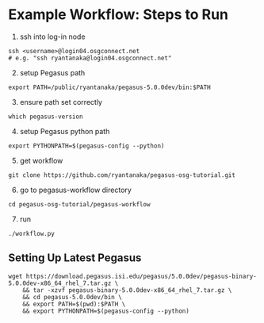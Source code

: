 # Example Workflow: Steps to Run

1. ssh into log-in node
```
ssh <username>@login04.osgconnect.net
# e.g. "ssh ryantanaka@login04.osgconnect.net"
```

2. setup Pegasus path
```
export PATH=/public/ryantanaka/pegasus-5.0.0dev/bin:$PATH
```

3. ensure path set correctly
```
which pegasus-version
```
4. setup Pegasus python path
```
export PYTHONPATH=$(pegasus-config --python)
```

5. get workflow
```
git clone https://github.com/ryantanaka/pegasus-osg-tutorial.git
```

6. go to pegasus-workflow directory
```
cd pegasus-osg-tutorial/pegasus-workflow
```

7. run 
```
./workflow.py
```

## Setting Up Latest Pegasus 

```
wget https://download.pegasus.isi.edu/pegasus/5.0.0dev/pegasus-binary-5.0.0dev-x86_64_rhel_7.tar.gz \
    && tar -xzvf pegasus-binary-5.0.0dev-x86_64_rhel_7.tar.gz \
    && cd pegasus-5.0.0dev/bin \
    && export PATH=$(pwd):$PATH \
    && export PYTHONPATH=$(pegasus-config --python)
```
